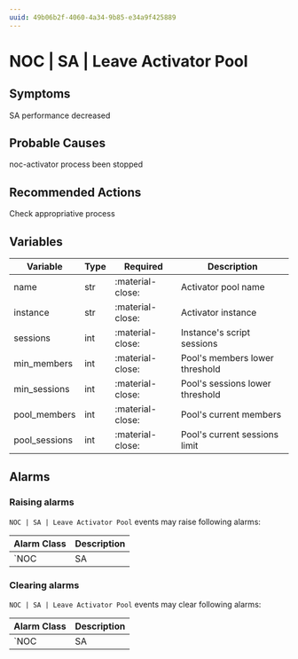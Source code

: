 ```yaml
---
uuid: 49b06b2f-4060-4a34-9b85-e34a9f425889
---
```

# NOC | SA | Leave Activator Pool

## Symptoms

SA performance decreased

## Probable Causes

noc-activator process been stopped

## Recommended Actions

Check appropriative process

## Variables

Variable | Type | Required | Description
--- | --- | --- | ---
name | str | :material-close: | Activator pool name
instance | str | :material-close: | Activator instance
sessions | int | :material-close: | Instance's script sessions
min_members | int | :material-close: | Pool's members lower threshold
min_sessions | int | :material-close: | Pool's sessions lower threshold
pool_members | int | :material-close: | Pool's current members
pool_sessions | int | :material-close: | Pool's current sessions limit

## Alarms

### Raising alarms

`NOC | SA | Leave Activator Pool` events may raise following alarms:

Alarm Class | Description
--- | ---
`NOC | SA | Activator Pool Degraded` | raise

### Clearing alarms

`NOC | SA | Leave Activator Pool` events may clear following alarms:

Alarm Class | Description
--- | ---
`NOC | SA | Activator Pool Degraded` | clear
